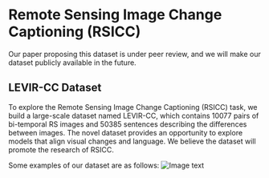 # Remote Sensing Image Change Captioning (RSICC)

Our paper proposing this dataset is under peer review, and we will make our dataset publicly available in the future.

## LEVIR-CC Dataset
To explore the Remote Sensing Image Change Captioning (RSICC) task, we build a large-scale dataset named LEVIR-CC, which contains 10077 pairs of bi-temporal RS images and 50385 sentences describing the differences between images. The novel dataset provides an opportunity to explore models that align visual changes and language. We believe the dataset will promote the research of RSICC. 

Some examples of our dataset are as follows:
![Image text](Example/Example.png)

